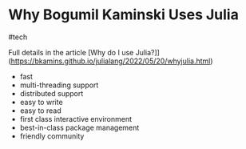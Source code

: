 # Why Bogumil Kaminski Uses Julia

#tech

Full details in the article
[Why do I use Julia?]](https://bkamins.github.io/julialang/2022/05/20/whyjulia.html)

- fast
- multi-threading support
- distributed support
- easy to write
- easy to read
- first class interactive environment
- best-in-class package management
- friendly community
